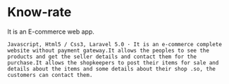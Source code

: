 # Know-rate
It is an E-commerce web app.


    Javascript, Html5 / Css3, Laravel 5.0 · It is an e-commerce complete website without payment gateway.It allows the peoples to see the products and get the seller details and contact them for the purchase.It allows the shopkeepers to post their items for sale and details about the items and some details about their shop .so, the customers can contact them.
